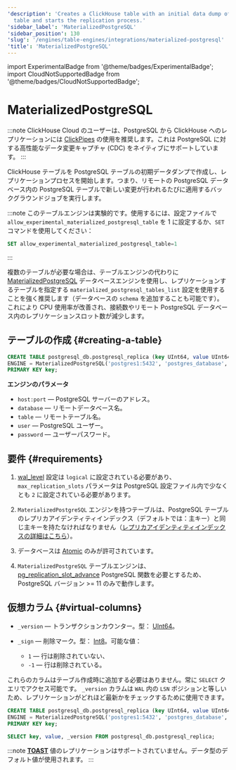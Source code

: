 ```yaml
---
'description': 'Creates a ClickHouse table with an initial data dump of a PostgreSQL
  table and starts the replication process.'
'sidebar_label': 'MaterializedPostgreSQL'
'sidebar_position': 130
'slug': '/engines/table-engines/integrations/materialized-postgresql'
'title': 'MaterializedPostgreSQL'
---
```


import ExperimentalBadge from '@theme/badges/ExperimentalBadge';
import CloudNotSupportedBadge from '@theme/badges/CloudNotSupportedBadge';


# MaterializedPostgreSQL

<ExperimentalBadge/>
<CloudNotSupportedBadge/>

:::note
ClickHouse Cloud のユーザーは、PostgreSQL から ClickHouse へのレプリケーションには [ClickPipes](/integrations/clickpipes) の使用を推奨します。これは PostgreSQL に対する高性能なデータ変更キャプチャ (CDC) をネイティブにサポートしています。
:::

ClickHouse テーブルを PostgreSQL テーブルの初期データダンプで作成し、レプリケーションプロセスを開始します。つまり、リモートの PostgreSQL データベース内の PostgreSQL テーブルで新しい変更が行われるたびに適用するバックグラウンドジョブを実行します。

:::note
このテーブルエンジンは実験的です。使用するには、設定ファイルで `allow_experimental_materialized_postgresql_table` を 1 に設定するか、`SET` コマンドを使用してください：
```sql
SET allow_experimental_materialized_postgresql_table=1
```
:::

複数のテーブルが必要な場合は、テーブルエンジンの代わりに [MaterializedPostgreSQL](../../../engines/database-engines/materialized-postgresql.md) データベースエンジンを使用し、レプリケーションするテーブルを指定する `materialized_postgresql_tables_list` 設定を使用することを強く推奨します（データベースの `schema` を追加することも可能です）。これにより CPU 使用率が改善され、接続数やリモート PostgreSQL データベース内のレプリケーションスロット数が減少します。

## テーブルの作成 {#creating-a-table}

```sql
CREATE TABLE postgresql_db.postgresql_replica (key UInt64, value UInt64)
ENGINE = MaterializedPostgreSQL('postgres1:5432', 'postgres_database', 'postgresql_table', 'postgres_user', 'postgres_password')
PRIMARY KEY key;
```

**エンジンのパラメータ**

- `host:port` — PostgreSQL サーバーのアドレス。
- `database` — リモートデータベース名。
- `table` — リモートテーブル名。
- `user` — PostgreSQL ユーザー。
- `password` — ユーザーパスワード。

## 要件 {#requirements}

1. [wal_level](https://www.postgresql.org/docs/current/runtime-config-wal.html) 設定は `logical` に設定されている必要があり、`max_replication_slots` パラメータは PostgreSQL 設定ファイル内で少なくとも `2` に設定されている必要があります。

2. `MaterializedPostgreSQL` エンジンを持つテーブルは、PostgreSQL テーブルのレプリカアイデンティティインデックス（デフォルトでは：主キー）と同じ主キーを持たなければなりません（[レプリカアイデンティティインデックスの詳細はこちら](../../../engines/database-engines/materialized-postgresql.md#requirements)）。

3. データベースは [Atomic](https://en.wikipedia.org/wiki/Atomicity_(database_systems)) のみが許可されています。

4. `MaterializedPostgreSQL` テーブルエンジンは、[pg_replication_slot_advance](https://pgpedia.info/p/pg_replication_slot_advance.html) PostgreSQL 関数を必要とするため、PostgreSQL バージョン >= 11 のみで動作します。

## 仮想カラム {#virtual-columns}

- `_version` — トランザクションカウンター。型： [UInt64](../../../sql-reference/data-types/int-uint.md)。

- `_sign` — 削除マーク。型： [Int8](../../../sql-reference/data-types/int-uint.md)。可能な値：
    - `1` — 行は削除されていない、
    - `-1` — 行は削除されている。

これらのカラムはテーブル作成時に追加する必要はありません。常に `SELECT` クエリでアクセス可能です。
`_version` カラムは `WAL` 内の `LSN` ポジションと等しいため、レプリケーションがどれほど最新かをチェックするために使用できます。

```sql
CREATE TABLE postgresql_db.postgresql_replica (key UInt64, value UInt64)
ENGINE = MaterializedPostgreSQL('postgres1:5432', 'postgres_database', 'postgresql_replica', 'postgres_user', 'postgres_password')
PRIMARY KEY key;

SELECT key, value, _version FROM postgresql_db.postgresql_replica;
```

:::note
[**TOAST**](https://www.postgresql.org/docs/9.5/storage-toast.html) 値のレプリケーションはサポートされていません。データ型のデフォルト値が使用されます。
:::

